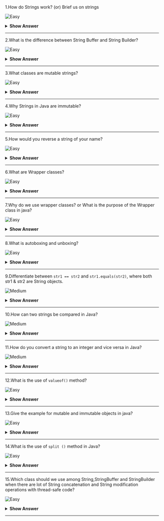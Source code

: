 1.How do Strings work? (or) Brief us on strings

![Easy](https://raw.githubusercontent.com/revaturelabs/interviewquestions/aef8eff919a3b083089641381ed9a9101ed21fba/ComplexityTags/simple%20(2).svg)

<details markdown="1">
  <summary> <b>Show Answer</b></summary>
  
<blockquote markdown="1">
 
 String is a sequence of characters.String objects are immutable which means a constant and cannot be changed once created.Also, it stored in a special memory area inside heap known as string constant pool.
 
 String objects can be created as a literal or using new operators.

- **String name1 = “Java”;** 
  - The above statement creates a string object and places it in a string pool if it is not already present in the string pool and a reference is assigned to name1.

- **String name2 = new String(“newJava”);**
  - The above statement creates a string object in heap memory and checks whether it is present in the string pool or not.If the ‘newJava’ is not present in the string pool, then it will place this string in the string pool else it will skip it.In this case, two objects are created that is one in heap memory and the other in the string pool.

</blockquote>
</details>

--- 

2.What is the difference between String Buffer and String Builder?

![Easy](https://raw.githubusercontent.com/revaturelabs/interviewquestions/aef8eff919a3b083089641381ed9a9101ed21fba/ComplexityTags/simple%20(2).svg)

<details markdown="1">
  <summary> <b>Show Answer</b></summary>
  
<blockquote markdown="1">
 
 |                                                              StringBuffer                                                             |                                                            StringBuilder                                                           |
|:-------------------------------------------------------------------------------------------------------------------------------------:|:----------------------------------------------------------------------------------------------------------------------------------:|
|       StringBuffer is synchronized i.e., thread safe.It means two threads can't call the methods of StringBuffer simultaneously.   | StringBuilder is non-synchronized i.e., not thread safe.It means two threads can call the methods of StringBuilder simultaneously.|
| Faster than String class due to mutability but slower than StringBuilder class as it allows multiple threads simultaneous operations.|              Fastest among all as it allows mutability and does not allow multiple threads operating at the same time.          |
|                                           Syntax: StringBuffer var = new StringBuffer(str);                                           |                                         Syntax: StringBuilder var = new StringBuilder(str);                                        |


</blockquote>
</details>

--- 

3.What classes are mutable strings? 

![Easy](https://raw.githubusercontent.com/revaturelabs/interviewquestions/aef8eff919a3b083089641381ed9a9101ed21fba/ComplexityTags/simple%20(2).svg)

<details markdown="1">
  <summary> <b>Show Answer</b></summary>
  
<blockquote markdown="1">
 
 StringBuilder and StringBuffer 

</blockquote>
</details>

--- 

4.Why Strings in Java are immutable?

![Easy](https://raw.githubusercontent.com/revaturelabs/interviewquestions/aef8eff919a3b083089641381ed9a9101ed21fba/ComplexityTags/simple%20(2).svg)

<details markdown="1">
  <summary> <b>Show Answer</b></summary>
  
<blockquote markdown="1">
 
 In the String constant pool, a String object is likely to have one or many references.If several references point to the same String without even knowing it, it would be bad if one of the references modified that String value.That's why String objects are immutable.

</blockquote>
</details>

--- 

5.How would you reverse a string of your name?

![Easy](https://raw.githubusercontent.com/revaturelabs/interviewquestions/aef8eff919a3b083089641381ed9a9101ed21fba/ComplexityTags/simple%20(2).svg)

<details markdown="1">
  <summary> <b>Show Answer</b></summary>
  
<blockquote markdown="1">

StringBuilder or StringBuffer class has an in-build method reverse() to reverse the characters in the string.

```java
public static void main(String[] args) {		
		
		Scanner sc = new Scanner(System.in);
		String str = sc.next();
		
		StringBuilder sb = new StringBuilder(str);
		sb.reverse();
		
		System.out.println(sb);
}
```
 
</blockquote>
</details>

--- 

6.What are Wrapper classes?

![Easy](https://raw.githubusercontent.com/revaturelabs/interviewquestions/aef8eff919a3b083089641381ed9a9101ed21fba/ComplexityTags/simple%20(2).svg)

<details markdown="1">
  <summary> <b>Show Answer</b></summary>
  
<blockquote markdown="1">
 
A Wrapper class is a class whose object wraps or contains primitive data types.Each of the 8 primitive types has corresponding wrapper classes.

| Primitive Type | Wrapper Class |
|----------------|---------------|
| byte           | Byte          |
| boolean        | Boolean       |
| char           | Character     |
| double         | Double        |
| float          | Float         |
| int            | Integer       |
| long           | Long          |
| short          | Short         |

</blockquote>
</details>

--- 

7.Why do we use wrapper classes? or What is the purpose of the Wrapper class in java?

![Easy](https://raw.githubusercontent.com/revaturelabs/interviewquestions/aef8eff919a3b083089641381ed9a9101ed21fba/ComplexityTags/simple%20(2).svg)

<details markdown="1">
  <summary> <b>Show Answer</b></summary>
  
<blockquote markdown="1">
 
 - Java need wrapper classes to be a pure Object-Oriented Programming language, so Java needs everything to look like an object.
 - Classes in Collection framework & java.util package, such as ArrayList and Vector, store only objects (reference types) and not primitive types
 - Wrapper classes has lot of utility methods, it really helpful and easier.

 
</blockquote>
</details>

--- 
8.What is autoboxing and unboxing?

![Easy](https://raw.githubusercontent.com/revaturelabs/interviewquestions/aef8eff919a3b083089641381ed9a9101ed21fba/ComplexityTags/simple%20(2).svg)

<details markdown="1">
  <summary> <b>Show Answer</b></summary>
  
<blockquote markdown="1">
 
The process of converting a primitive value into an object of the corresponding wrapper class is called autoboxing.

The process of converting an object of a wrapper type to its corresponding primitive value is called as unboxing.

</blockquote>
</details>

--- 

9.Differentiate between `str1 == str2` and `str1.equals(str2)`, where both str1 & str2 are String objects.

![Medium](https://raw.githubusercontent.com/revaturelabs/interviewquestions/aef8eff919a3b083089641381ed9a9101ed21fba/ComplexityTags/Medium%20(2).svg)

<details markdown="1"><summary><b> Show Answer </b></summary>

<blockquote markdown="1">

- In Java both the `equals()` method and the `==` operator compares the objects.

- The `==` operator can be used for comparing references (addresses) and the `.equals()` method can be used to compare the content.
`==` checks if the objects point to the same memory location, whereas `.equals()` compares the values of the objects.

 </blockquote>

</details>

---

10.How can two strings be compared in Java?

![Medium](https://raw.githubusercontent.com/revaturelabs/interviewquestions/aef8eff919a3b083089641381ed9a9101ed21fba/ComplexityTags/Medium%20(2).svg)

<details markdown="1"><summary><b> Show Answer </b></summary>

<blockquote markdown="1">

- `String Equals Method`: Compares this string to the specified object.The result is true if and only if the argument is not null and is a String object that represents the same sequence of characters as this object.
Syntax: `public boolean equals(Object anObject)` 
e.g., `str1.equals(str2)`

- `String Equals Ignore Case`: Two strings are compared without taking the case of the strings (lower or upper) into account.
Syntax: `public boolean equalsIgnoreCase(String anotherString)`
e.g., `str1.equalsIgnoreCase(str2);`

- `Objects Equals Method`: This is the `Objects` class method which returns true if the arguments are equal to each other and false otherwise.Consequently, if both arguments are null, true is returned and if exactly one argument is null, false is returned.Otherwise, equality is determined by using the equals method of the first argument.
Syntax: `public static boolean java.util.Objects.equals(Object a, Object b)`
e.g., `Objects.equals(str1, str2);`

- `String Compare To Method`: Compares two strings lexicographically based on the Unicode value of each character sequence represented by the String object being compared lexicographically to the character sequence represented by the argument string.The result is a negative integer if this String object lexicographically precedes the argument string.The result is a positive integer if this String object lexicographically follows the argument string.The result is zero if the strings are equal; compare To returns 0 exactly when the equals(Object) method would return true.
Syntax: `public int compareTo(String anotherString)`
e.g., `str1.compareTo(str2);`

Note: == operator is avoided, since it checks for reference equality, i.e.if the strings point to the same object or not.

</blockquote>
</details>

---

11.How do you convert a string to an integer and vice versa in Java?

![Medium](https://raw.githubusercontent.com/revaturelabs/interviewquestions/aef8eff919a3b083089641381ed9a9101ed21fba/ComplexityTags/Medium%20(2).svg)

<details markdown="1"><summary><b> Show Answer </b></summary>

<blockquote markdown="1">

Integer class in the Java lang package provides different methods for converting strings to integers and vice versa.The `parseInt()` method allows you to convert a String into an integer and the `toString()` method allows you to convert an Integer into a String.

</blockquote>

</details>

---

12.What is the use of `valueof()` method?

![Easy](https://raw.githubusercontent.com/revaturelabs/interviewquestions/aef8eff919a3b083089641381ed9a9101ed21fba/ComplexityTags/simple%20(2).svg)

<details markdown="1"><summary><b> Show Answer </b></summary>

<blockquote markdown="1">

- It converts the value of an argument into the relevant Number Object.The argument can be any numeric primitive data type or String.

- However, if there is a radix mentioned in the argument, the respective data is converted into the base of the radix first and then converted to an Integer object.

</blockquote>

</details>

---

13.Give the example for mutable and immutable objects in java?

![Easy](https://raw.githubusercontent.com/revaturelabs/interviewquestions/aef8eff919a3b083089641381ed9a9101ed21fba/ComplexityTags/simple%20(2).svg)

<details markdown="1"><summary><b> Show Answer </b></summary>

<blockquote markdown="1">

- Mutable objects value can be changed.StringBuilder and StringBuffer are the examples of the mutable objects.

- mmutable objects value cannot be changed once created.String is an immutable class in java.

</blockquote>

</details>

---

14.What is the use of `split ()` method in Java?

![Easy](https://raw.githubusercontent.com/revaturelabs/interviewquestions/aef8eff919a3b083089641381ed9a9101ed21fba/ComplexityTags/simple%20(2).svg)

<details markdown="1"><summary><b> Show Answer </b></summary>

<blockquote markdown="1">

The method `split(String regex)` to split the String into String array based on the provided regular expression

</blockquote>

</details>

---

15.Which class should we use among String,StringBuffer and StringBuilder when there are lot of String concatenation and String modification operations with thread-safe code?

 ![Easy](https://raw.githubusercontent.com/revaturelabs/interviewquestions/aef8eff919a3b083089641381ed9a9101ed21fba/ComplexityTags/simple%20(2).svg)

<details markdown="1"><summary><b> Show Answer </b></summary>

<blockquote markdown="1">

**StringBuffer**

Reason:

- If we use String , with every modification and concatenation operation, a new String is formed as String is immutable.It will lead to the memory allocation issues.
- StringBuilder cannot be used as it is not synchronized, i.e., thread-safe.

</blockquote>

</details>

</details>

---
